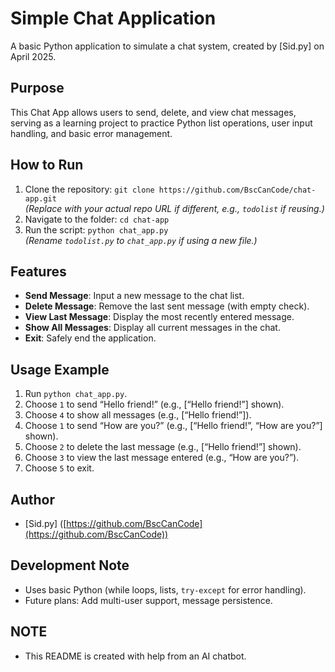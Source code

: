 # Simple Chat Application
A basic Python application to simulate a chat system, created by [Sid.py] on April 2025.

## Purpose
This Chat App allows users to send, delete, and view chat messages, serving as a learning project to practice Python list operations, user input handling, and basic error management.

## How to Run
1. Clone the repository: `git clone https://github.com/BscCanCode/chat-app.git`  
   *(Replace with your actual repo URL if different, e.g., `todolist` if reusing.)*
2. Navigate to the folder: `cd chat-app`
3. Run the script: `python chat_app.py`  
   *(Rename `todolist.py` to `chat_app.py` if using a new file.)*

## Features
- **Send Message**: Input a new message to the chat list.
- **Delete Message**: Remove the last sent message (with empty check).
- **View Last Message**: Display the most recently entered message.
- **Show All Messages**: Display all current messages in the chat.
- **Exit**: Safely end the application.

## Usage Example
1. Run `python chat_app.py`.
2. Choose `1` to send “Hello friend!” (e.g., [“Hello friend!”] shown).
3. Choose `4` to show all messages (e.g., [“Hello friend!”]).
4. Choose `1` to send “How are you?” (e.g., [“Hello friend!”, “How are you?”] shown).
5. Choose `2` to delete the last message (e.g., [“Hello friend!”] shown).
6. Choose `3` to view the last message entered (e.g., “How are you?”).
7. Choose `5` to exit.

## Author
- [Sid.py] ([https://github.com/BscCanCode](https://github.com/BscCanCode))

## Development Note
- Uses basic Python (while loops, lists, `try-except` for error handling).
- Future plans: Add multi-user support, message persistence.

## NOTE
- This README is created with help from an AI chatbot.
